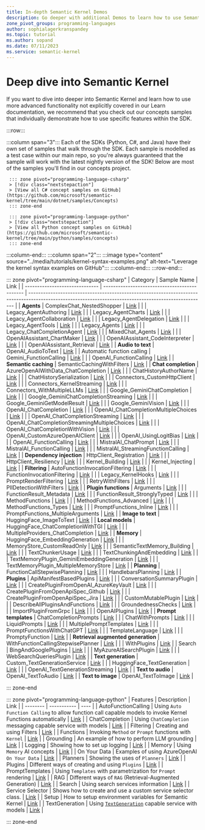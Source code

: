 ```yaml
---
title: In-depth Semantic Kernel Demos
description: Go deeper with additional Demos to learn how to use Semantic Kernel. 
zone_pivot_groups: programming-languages
author: sophialagerkranspandey          
ms.topic: tutorial
ms.author: sopand
ms.date: 07/11/2023
ms.service: semantic-kernel
---
```


# Deep dive into Semantic Kernel

If you want to dive into deeper into Semantic Kernel and learn how to use more advanced functionality not explicitly covered in our Learn documentation, we recommend that you check out our concepts samples that individually demonstrate how to use specific features within the SDK.


:::row:::

   :::column span="3":::
        Each of the SDKs (Python, C#, and Java) have their own set of samples that walk through the SDK. Each sample is modelled as a test case within our main repo, so you're always guaranteed that the sample will work with the latest nightly version of the SDK! Below are most of the samples you'll find in our concepts project.


     ::: zone pivot="programming-language-csharp"
     > [!div class="nextstepaction"]
     > [View all C# concept samples on GitHub](https://github.com/microsoft/semantic-kernel/tree/main/dotnet/samples/Concepts)
     ::: zone-end

     ::: zone pivot="programming-language-python"
     > [!div class="nextstepaction"]
     > [View all Python concept samples on GitHub](https://github.com/microsoft/semantic-kernel/tree/main/python/samples/concepts)
     ::: zone-end

   :::column-end:::
   :::column span="2":::
        :::image type="content" source="../media/tutorials/kernel-syntax-examples.png" alt-text="Leverage the kernel syntax examples on GitHub":::
   :::column-end:::
:::row-end:::

::: zone pivot="programming-language-csharp"
| Category                       | Sample Name                                   | Link                                                                                                                                                   |
| ------------------------------ | --------------------------------------------- | ------------------------------------------------------------------------------------------------------------------------------------------------------ |
| **Agents**                         | ComplexChat_NestedShopper                     | [Link](https://github.com/microsoft/semantic-kernel/blob/main/dotnet/samples/Concepts/Agents/ComplexChat_NestedShopper.cs)                             |
|                                | Legacy_AgentAuthoring                         | [Link](https://github.com/microsoft/semantic-kernel/blob/main/dotnet/samples/Concepts/Agents/Legacy_AgentAuthoring.cs)                                 |
|                                | Legacy_AgentCharts                            | [Link](https://github.com/microsoft/semantic-kernel/blob/main/dotnet/samples/Concepts/Agents/Legacy_AgentCharts.cs)                                    |
|                                | Legacy_AgentCollaboration                     | [Link](https://github.com/microsoft/semantic-kernel/blob/main/dotnet/samples/Concepts/Agents/Legacy_AgentCollaboration.cs)                             |
|                                | Legacy_AgentDelegation                        | [Link](https://github.com/microsoft/semantic-kernel/blob/main/dotnet/samples/Concepts/Agents/Legacy_AgentDelegation.cs)                                |
|                                | Legacy_AgentTools                             | [Link](https://github.com/microsoft/semantic-kernel/blob/main/dotnet/samples/Concepts/Agents/Legacy_AgentTools.cs)                                     |
|                                | Legacy_Agents                                 | [Link](https://github.com/microsoft/semantic-kernel/blob/main/dotnet/samples/Concepts/Agents/Legacy_Agents.cs)                                         |
|                                | Legacy_ChatCompletionAgent                    | [Link](https://github.com/microsoft/semantic-kernel/blob/main/dotnet/samples/Concepts/Agents/Legacy_ChatCompletionAgent.cs)                            |
|                                | MixedChat_Agents                              | [Link](https://github.com/microsoft/semantic-kernel/blob/main/dotnet/samples/Concepts/Agents/MixedChat_Agents.cs)                                      |
|                                | OpenAIAssistant_ChartMaker                    | [Link](https://github.com/microsoft/semantic-kernel/blob/main/dotnet/samples/Concepts/Agents/OpenAIAssistant_ChartMaker.cs)                            |
|                                | OpenAIAssistant_CodeInterpreter               | [Link](https://github.com/microsoft/semantic-kernel/blob/main/dotnet/samples/Concepts/Agents/OpenAIAssistant_CodeInterpreter.cs)                       |
|                                | OpenAIAssistant_Retrieval                     | [Link](https://github.com/microsoft/semantic-kernel/blob/main/dotnet/samples/Concepts/Agents/OpenAIAssistant_Retrieval.cs)                             |
| **Audio to text**                  | OpenAI_AudioToText                            | [Link](https://github.com/microsoft/semantic-kernel/blob/main/dotnet/samples/Concepts/AudioToText/OpenAI_AudioToText.cs)                               |
| Automatic function calling     | Gemini_FunctionCalling                        | [Link](https://github.com/microsoft/semantic-kernel/blob/main/dotnet/samples/Concepts/AutoFunctionCalling/Gemini_FunctionCalling.cs)                   |
|                                | OpenAI_FunctionCalling                        | [Link](https://github.com/microsoft/semantic-kernel/blob/main/dotnet/samples/Concepts/AutoFunctionCalling/OpenAI_FunctionCalling.cs)                   |
| **Semantic caching**               | SemanticCachingWithFilters                    | [Link](https://github.com/microsoft/semantic-kernel/blob/main/dotnet/samples/Concepts/Caching/SemanticCachingWithFilters.cs)                           |
| **Chat completion**                | AzureOpenAIWithData_ChatCompletion            | [Link](https://github.com/microsoft/semantic-kernel/blob/main/dotnet/samples/Concepts/ChatCompletion/AzureOpenAIWithData_ChatCompletion.cs)            |
|                                | ChatHistoryAuthorName                         | [Link](https://github.com/microsoft/semantic-kernel/blob/main/dotnet/samples/Concepts/ChatCompletion/ChatHistoryAuthorName.cs)                         |
|                                | ChatHistorySerialization                      | [Link](https://github.com/microsoft/semantic-kernel/blob/main/dotnet/samples/Concepts/ChatCompletion/ChatHistorySerialization.cs)                      |
|                                | Connectors_CustomHttpClient                   | [Link](https://github.com/microsoft/semantic-kernel/blob/main/dotnet/samples/Concepts/ChatCompletion/Connectors_CustomHttpClient.cs)                   |
|                                | Connectors_KernelStreaming                    | [Link](https://github.com/microsoft/semantic-kernel/blob/main/dotnet/samples/Concepts/ChatCompletion/Connectors_KernelStreaming.cs)                    |
|                                | Connectors_WithMultipleLLMs                   | [Link](https://github.com/microsoft/semantic-kernel/blob/main/dotnet/samples/Concepts/ChatCompletion/Connectors_WithMultipleLLMs.cs)                   |
|                                | Google_GeminiChatCompletion                   | [Link](https://github.com/microsoft/semantic-kernel/blob/main/dotnet/samples/Concepts/ChatCompletion/Google_GeminiChatCompletion.cs)                   |
|                                | Google_GeminiChatCompletionStreaming          | [Link](https://github.com/microsoft/semantic-kernel/blob/main/dotnet/samples/Concepts/ChatCompletion/Google_GeminiChatCompletionStreaming.cs)          |
|                                | Google_GeminiGetModelResult                   | [Link](https://github.com/microsoft/semantic-kernel/blob/main/dotnet/samples/Concepts/ChatCompletion/Google_GeminiGetModelResult.cs)                   |
|                                | Google_GeminiVision                           | [Link](https://github.com/microsoft/semantic-kernel/blob/main/dotnet/samples/Concepts/ChatCompletion/Google_GeminiVision.cs)                           |
|                                | OpenAI_ChatCompletion                         | [Link](https://github.com/microsoft/semantic-kernel/blob/main/dotnet/samples/Concepts/ChatCompletion/OpenAI_ChatCompletion.cs)                         |
|                                | OpenAI_ChatCompletionMultipleChoices          | [Link](https://github.com/microsoft/semantic-kernel/blob/main/dotnet/samples/Concepts/ChatCompletion/OpenAI_ChatCompletionMultipleChoices.cs)          |
|                                | OpenAI_ChatCompletionStreaming                | [Link](https://github.com/microsoft/semantic-kernel/blob/main/dotnet/samples/Concepts/ChatCompletion/OpenAI_ChatCompletionStreaming.cs)                |
|                                | OpenAI_ChatCompletionStreamingMultipleChoices | [Link](https://github.com/microsoft/semantic-kernel/blob/main/dotnet/samples/Concepts/ChatCompletion/OpenAI_ChatCompletionStreamingMultipleChoices.cs) |
|                                | OpenAI_ChatCompletionWithVision               | [Link](https://github.com/microsoft/semantic-kernel/blob/main/dotnet/samples/Concepts/ChatCompletion/OpenAI_ChatCompletionWithVision.cs)               |
|                                | OpenAI_CustomAzureOpenAIClient                | [Link](https://github.com/microsoft/semantic-kernel/blob/main/dotnet/samples/Concepts/ChatCompletion/OpenAI_CustomAzureOpenAIClient.cs)                |
|                                | OpenAI_UsingLogitBias                         | [Link](https://github.com/microsoft/semantic-kernel/blob/main/dotnet/samples/Concepts/ChatCompletion/OpenAI_UsingLogitBias.cs)                         |
|                                | OpenAI_FunctionCalling                        | [Link](https://github.com/microsoft/semantic-kernel/blob/main/dotnet/samples/Concepts/ChatCompletion/OpenAI_FunctionCalling.cs)                        |
|                                | MistralAI_ChatPrompt                          | [Link](https://github.com/microsoft/semantic-kernel/blob/main/dotnet/samples/Concepts/ChatCompletion/MistralAI_ChatPrompt.cs)                          |
|                                | MistralAI_FunctionCalling                     | [Link](https://github.com/microsoft/semantic-kernel/blob/main/dotnet/samples/Concepts/ChatCompletion/MistralAI_FunctionCalling.cs)                     |
|                                | MistralAI_StreamingFunctionCalling            | [Link](https://github.com/microsoft/semantic-kernel/blob/main/dotnet/samples/Concepts/ChatCompletion/MistralAI_StreamingFunctionCalling.cs)            |
| **Dependency injection**           | HttpClient_Registration                       | [Link](https://github.com/microsoft/semantic-kernel/blob/main/dotnet/samples/Concepts/DependencyInjection/HttpClient_Registration.cs)                  |
|                                | HttpClient_Resiliency                         | [Link](https://github.com/microsoft/semantic-kernel/blob/main/dotnet/samples/Concepts/DependencyInjection/HttpClient_Resiliency.cs)                    |
|                                | Kernel_Building                               | [Link](https://github.com/microsoft/semantic-kernel/blob/main/dotnet/samples/Concepts/DependencyInjection/Kernel_Building.cs)                          |
|                                | Kernel_Injecting                              | [Link](https://github.com/microsoft/semantic-kernel/blob/main/dotnet/samples/Concepts/DependencyInjection/Kernel_Injecting.cs)                         |
| **Filtering**                      | AutoFunctionInvocationFiltering               | [Link](https://github.com/microsoft/semantic-kernel/blob/main/dotnet/samples/Concepts/Filtering/AutoFunctionInvocationFiltering.cs)                    |
|                                | FunctionInvocationFiltering                   | [Link](https://github.com/microsoft/semantic-kernel/blob/main/dotnet/samples/Concepts/Filtering/FunctionInvocationFiltering.cs)                        |
|                                | Legacy_KernelHooks                            | [Link](https://github.com/microsoft/semantic-kernel/blob/main/dotnet/samples/Concepts/Filtering/Legacy_KernelHooks.cs)                                 |
|                                | PromptRenderFiltering                         | [Link](https://github.com/microsoft/semantic-kernel/blob/main/dotnet/samples/Concepts/Filtering/PromptRenderFiltering.cs)                              |
|                                | RetryWithFilters                              | [Link](https://github.com/microsoft/semantic-kernel/blob/main/dotnet/samples/Concepts/Filtering/RetryWithFilters.cs)                                   |
|                                | PIIDetectionWithFilters                       | [Link](https://github.com/microsoft/semantic-kernel/blob/main/dotnet/samples/Concepts/Filtering/PIIDetectionWithFilters.cs)                            |
| **Plugin functions**               | Arguments                                     | [Link](https://github.com/microsoft/semantic-kernel/blob/main/dotnet/samples/Concepts/Functions/Arguments.cs)                                          |
|                                | FunctionResult_Metadata                       | [Link](https://github.com/microsoft/semantic-kernel/blob/main/dotnet/samples/Concepts/Functions/FunctionResult_Metadata.cs)                            |
|                                | FunctionResult_StronglyTyped                  | [Link](https://github.com/microsoft/semantic-kernel/blob/main/dotnet/samples/Concepts/Functions/FunctionResult_StronglyTyped.cs)                       |
|                                | MethodFunctions                               | [Link](https://github.com/microsoft/semantic-kernel/blob/main/dotnet/samples/Concepts/Functions/MethodFunctions.cs)                                    |
|                                | MethodFunctions_Advanced                      | [Link](https://github.com/microsoft/semantic-kernel/blob/main/dotnet/samples/Concepts/Functions/MethodFunctions_Advanced.cs)                           |
|                                | MethodFunctions_Types                         | [Link](https://github.com/microsoft/semantic-kernel/blob/main/dotnet/samples/Concepts/Functions/MethodFunctions_Types.cs)                              |
|                                | PromptFunctions_Inline                        | [Link](https://github.com/microsoft/semantic-kernel/blob/main/dotnet/samples/Concepts/Functions/PromptFunctions_Inline.cs)                             |
|                                | PromptFunctions_MultipleArguments             | [Link](https://github.com/microsoft/semantic-kernel/blob/main/dotnet/samples/Concepts/Functions/PromptFunctions_MultipleArguments.cs)                  |
| **Image to text**                  | HuggingFace_ImageToText                       | [Link](https://github.com/microsoft/semantic-kernel/blob/main/dotnet/samples/Concepts/ImageToText/HuggingFace_ImageToText.cs)                          |
| **Local models**                   | HuggingFace_ChatCompletionWithTGI             | [Link](https://github.com/microsoft/semantic-kernel/blob/main/dotnet/samples/Concepts/LocalModels/HuggingFace_ChatCompletionWithTGI.cs)                |
|                                | MultipleProviders_ChatCompletion              | [Link](https://github.com/microsoft/semantic-kernel/blob/main/dotnet/samples/Concepts/LocalModels/MultipleProviders_ChatCompletion.cs)                 |
| **Memory**                         | HuggingFace_EmbeddingGeneration               | [Link](https://github.com/microsoft/semantic-kernel/blob/main/dotnet/samples/Concepts/Memory/HuggingFace_EmbeddingGeneration.cs)                       |
|                                | MemoryStore_CustomReadOnly                    | [Link](https://github.com/microsoft/semantic-kernel/blob/main/dotnet/samples/Concepts/Memory/MemoryStore_CustomReadOnly.cs)                            |
|                                | SemanticTextMemory_Building                   | [Link](https://github.com/microsoft/semantic-kernel/blob/main/dotnet/samples/Concepts/Memory/SemanticTextMemory_Building.cs)                           |
|                                | TextChunkerUsage                              | [Link](https://github.com/microsoft/semantic-kernel/blob/main/dotnet/samples/Concepts/Memory/TextChunkerUsage.cs)                                      |
|                                | TextChunkingAndEmbedding                      | [Link](https://github.com/microsoft/semantic-kernel/blob/main/dotnet/samples/Concepts/Memory/TextChunkingAndEmbedding.cs)                              |
|                                | TextMemoryPlugin_GeminiEmbeddingGeneration    | [Link](https://github.com/microsoft/semantic-kernel/blob/main/dotnet/samples/Concepts/Memory/TextMemoryPlugin_GeminiEmbeddingGeneration.cs)            |
|                                | TextMemoryPlugin_MultipleMemoryStore          | [Link](https://github.com/microsoft/semantic-kernel/blob/main/dotnet/samples/Concepts/Memory/TextMemoryPlugin_MultipleMemoryStore.cs)                  |
| **Planning**                       | FunctionCallStepwisePlanning                  | [Link](https://github.com/microsoft/semantic-kernel/blob/main/dotnet/samples/Concepts/Planners/FunctionCallStepwisePlanning.cs)                        |
|                                | HandlebarsPlanning                            | [Link](https://github.com/microsoft/semantic-kernel/blob/main/dotnet/samples/Concepts/Planners/HandlebarsPlanning.cs)                                  |
| **Plugins**                        | ApiManifestBasedPlugins                       | [Link](https://github.com/microsoft/semantic-kernel/blob/main/dotnet/samples/Concepts/Plugins/ApiManifestBasedPlugins.cs)                              |
|                                | ConversationSummaryPlugin                     | [Link](https://github.com/microsoft/semantic-kernel/blob/main/dotnet/samples/Concepts/Plugins/ConversationSummaryPlugin.cs)                            |
|                                | CreatePluginFromOpenAI_AzureKeyVault          | [Link](https://github.com/microsoft/semantic-kernel/blob/main/dotnet/samples/Concepts/Plugins/CreatePluginFromOpenAI_AzureKeyVault.cs)                 |
|                                | CreatePluginFromOpenApiSpec_Github            | [Link](https://github.com/microsoft/semantic-kernel/blob/main/dotnet/samples/Concepts/Plugins/CreatePluginFromOpenApiSpec_Github.cs)                   |
|                                | CreatePluginFromOpenApiSpec_Jira              | [Link](https://github.com/microsoft/semantic-kernel/blob/main/dotnet/samples/Concepts/Plugins/CreatePluginFromOpenApiSpec_Jira.cs)                     |
|                                | CustomMutablePlugin                           | [Link](https://github.com/microsoft/semantic-kernel/blob/main/dotnet/samples/Concepts/Plugins/CustomMutablePlugin.cs)                                  |
|                                | DescribeAllPluginsAndFunctions                | [Link](https://github.com/microsoft/semantic-kernel/blob/main/dotnet/samples/Concepts/Plugins/DescribeAllPluginsAndFunctions.cs)                       |
|                                | GroundednessChecks                            | [Link](https://github.com/microsoft/semantic-kernel/blob/main/dotnet/samples/Concepts/Plugins/GroundednessChecks.cs)                                   |
|                                | ImportPluginFromGrpc                          | [Link](https://github.com/microsoft/semantic-kernel/blob/main/dotnet/samples/Concepts/Plugins/ImportPluginFromGrpc.cs)                                 |
|                                | OpenAIPlugins                                 | [Link](https://github.com/microsoft/semantic-kernel/blob/main/dotnet/samples/Concepts/Plugins/OpenAIPlugins.cs)                                        |
| **Prompt templates**               | ChatCompletionPrompts                         | [Link](https://github.com/microsoft/semantic-kernel/blob/main/dotnet/samples/Concepts/PromptTemplates/ChatCompletionPrompts.cs)                        |
|                                | ChatWithPrompts                               | [Link](https://github.com/microsoft/semantic-kernel/blob/main/dotnet/samples/Concepts/PromptTemplates/ChatWithPrompts.cs)                              |
|                                | LiquidPrompts                                 | [Link](https://github.com/microsoft/semantic-kernel/blob/main/dotnet/samples/Concepts/PromptTemplates/LiquidPrompts.cs)                                |
|                                | MultiplePromptTemplates                       | [Link](https://github.com/microsoft/semantic-kernel/blob/main/dotnet/samples/Concepts/PromptTemplates/MultiplePromptTemplates.cs)                      |
|                                | PromptFunctionsWithChatGPT                    | [Link](https://github.com/microsoft/semantic-kernel/blob/main/dotnet/samples/Concepts/PromptTemplates/PromptFunctionsWithChatGPT.cs)                   |
|                                | TemplateLanguage                              | [Link](https://github.com/microsoft/semantic-kernel/blob/main/dotnet/samples/Concepts/PromptTemplates/TemplateLanguage.cs)                             |
|                                | PromptyFunction                               | [Link](https://github.com/microsoft/semantic-kernel/blob/main/dotnet/samples/Concepts/PromptTemplates/PromptyFunction.cs)                              |
| **Retrieval augmented generation** | WithFunctionCallingStepwisePlanner            | [Link](https://github.com/microsoft/semantic-kernel/blob/main/dotnet/samples/Concepts/RAG/WithFunctionCallingStepwisePlanner.cs)                       |
|                                | WithPlugins                                   | [Link](https://github.com/microsoft/semantic-kernel/blob/main/dotnet/samples/Concepts/RAG/WithPlugins.cs)                                              |
| Search                         | BingAndGooglePlugins                          | [Link](https://github.com/microsoft/semantic-kernel/blob/main/dotnet/samples/Concepts/Search/BingAndGooglePlugins.cs)                                  |
|                                | MyAzureAISearchPlugin                         | [Link](https://github.com/microsoft/semantic-kernel/blob/main/dotnet/samples/Concepts/Search/MyAzureAISearchPlugin.cs)                                 |
|                                | WebSearchQueriesPlugin                        | [Link](https://github.com/microsoft/semantic-kernel/blob/main/dotnet/samples/Concepts/Search/WebSearchQueriesPlugin.cs)                                |
| **Text generation**                | Custom_TextGenerationService                  | [Link](https://github.com/microsoft/semantic-kernel/blob/main/dotnet/samples/Concepts/TextGeneration/Custom_TextGenerationService.cs)                  |
|                                | HuggingFace_TextGeneration                    | [Link](https://github.com/microsoft/semantic-kernel/blob/main/dotnet/samples/Concepts/TextGeneration/HuggingFace_TextGeneration.cs)                    |
|                                | OpenAI_TextGenerationStreaming                | [Link](https://github.com/microsoft/semantic-kernel/blob/main/dotnet/samples/Concepts/TextGeneration/OpenAI_TextGenerationStreaming.cs)                |
| **Text to audio**                  | OpenAI_TextToAudio                            | [Link](https://github.com/microsoft/semantic-kernel/blob/main/dotnet/samples/Concepts/TextToAudio/OpenAI_TextToAudio.cs)                               |
| **Text to image**                  | OpenAI_TextToImage                            | [Link](https://github.com/microsoft/semantic-kernel/blob/main/dotnet/samples/Concepts/TextToImage/OpenAI_TextToImageDalle3.cs)                         |

::: zone-end

::: zone pivot="programming-language-python"
| Features | Description | Link |
| -------- | ----------- | ---- |
| AutoFunctionCalling | Using `Auto Function Calling` to allow function call capable models to invoke Kernel Functions automatically | [Link](https://github.com/microsoft/semantic-kernel/tree/main/python/samples/concepts/auto_function_calling) |
| ChatCompletion | Using `ChatCompletion` messaging capable service with models  | [Link](https://github.com/microsoft/semantic-kernel/tree/main/python/samples/concepts/chat_completion) |
| Filtering | Creating and using Filters | [Link](https://github.com/microsoft/semantic-kernel/tree/main/python/samples/concepts/filtering) |
| Functions | Invoking `Method` or `Prompt` functions with `Kernel` | [Link](https://github.com/microsoft/semantic-kernel/tree/main/python/samples/concepts/functions) |
| Grounding | An example of how to perform LLM grounding | [Link](https://github.com/microsoft/semantic-kernel/tree/main/python/samples/concepts/grounding) |
| Logging | Showing how to set up logging | [Link](https://github.com/microsoft/semantic-kernel/tree/main/python/samples/concepts/logging) |
| Memory | Using `Memory` AI concepts | [Link](https://github.com/microsoft/semantic-kernel/tree/main/python/samples/concepts/memory) |
| On Your Data | Examples of using AzureOpenAI `On Your Data` | [Link](https://github.com/microsoft/semantic-kernel/tree/main/python/samples/concepts/on_your_data) |
| Planners | Showing the uses of `Planners` | [Link](https://github.com/microsoft/semantic-kernel/tree/main/python/samples/concepts/planners) |
| Plugins | Different ways of creating and using `Plugins` | [Link](https://github.com/microsoft/semantic-kernel/tree/main/python/samples/concepts/plugins) |
| PromptTemplates | Using `Templates` with parametrization for `Prompt` rendering  | [Link](https://github.com/microsoft/semantic-kernel/tree/main/python/samples/concepts/prompt_templates) |
| RAG | Different ways of `RAG` (Retrieval-Augmented Generation) | [Link](https://github.com/microsoft/semantic-kernel/tree/main/python/samples/concepts/rag) |
| Search | Using search services information | [Link](https://github.com/microsoft/semantic-kernel/tree/main/python/samples/concepts/search) |
| Service Selector | Shows how to create and use a custom service selector class. | [Link](https://github.com/microsoft/semantic-kernel/tree/main/python/samples/concepts/service_selector) |
| Setup | How to setup environment variables for Semantic Kernel | [Link](https://github.com/microsoft/semantic-kernel/tree/main/python/samples/concepts/setup) |
| TextGeneration | Using [`TextGeneration`](https://github.com/microsoft/semantic-kernel/blob/main/python/semantic_kernel/connectors/ai/text_completion_client_base.py) capable service with models  | [Link](https://github.com/microsoft/semantic-kernel/tree/main/python/samples/concepts/text_generation) |

::: zone-end
